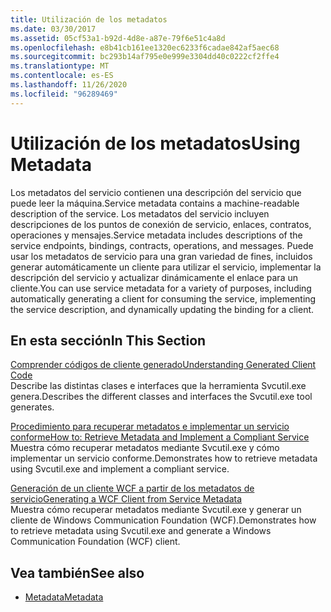 ```yaml
---
title: Utilización de los metadatos
ms.date: 03/30/2017
ms.assetid: 05cf53a1-b92d-4d8e-a87e-79f6e51c4a8d
ms.openlocfilehash: e8b41cb161ee1320ec6233f6cadae842af5aec68
ms.sourcegitcommit: bc293b14af795e0e999e3304dd40c0222cf2ffe4
ms.translationtype: MT
ms.contentlocale: es-ES
ms.lasthandoff: 11/26/2020
ms.locfileid: "96289469"
---
```

# <a name="using-metadata"></a><span data-ttu-id="3bff7-102">Utilización de los metadatos</span><span class="sxs-lookup"><span data-stu-id="3bff7-102">Using Metadata</span></span>

<span data-ttu-id="3bff7-103">Los metadatos del servicio contienen una descripción del servicio que puede leer la máquina.</span><span class="sxs-lookup"><span data-stu-id="3bff7-103">Service metadata contains a machine-readable description of the service.</span></span> <span data-ttu-id="3bff7-104">Los metadatos del servicio incluyen descripciones de los puntos de conexión de servicio, enlaces, contratos, operaciones y mensajes.</span><span class="sxs-lookup"><span data-stu-id="3bff7-104">Service metadata includes descriptions of the service endpoints, bindings, contracts, operations, and messages.</span></span> <span data-ttu-id="3bff7-105">Puede usar los metadatos de servicio para una gran variedad de fines, incluidos generar automáticamente un cliente para utilizar el servicio, implementar la descripción del servicio y actualizar dinámicamente el enlace para un cliente.</span><span class="sxs-lookup"><span data-stu-id="3bff7-105">You can use service metadata for a variety of purposes, including automatically generating a client for consuming the service, implementing the service description, and dynamically updating the binding for a client.</span></span>  
  
## <a name="in-this-section"></a><span data-ttu-id="3bff7-106">En esta sección</span><span class="sxs-lookup"><span data-stu-id="3bff7-106">In This Section</span></span>  

 [<span data-ttu-id="3bff7-107">Comprender códigos de cliente generado</span><span class="sxs-lookup"><span data-stu-id="3bff7-107">Understanding Generated Client Code</span></span>](understanding-generated-client-code.md)  
 <span data-ttu-id="3bff7-108">Describe las distintas clases e interfaces que la herramienta Svcutil.exe genera.</span><span class="sxs-lookup"><span data-stu-id="3bff7-108">Describes the different classes and interfaces the Svcutil.exe tool generates.</span></span>  
  
 [<span data-ttu-id="3bff7-109">Procedimiento para recuperar metadatos e implementar un servicio conforme</span><span class="sxs-lookup"><span data-stu-id="3bff7-109">How to: Retrieve Metadata and Implement a Compliant Service</span></span>](how-to-retrieve-metadata-and-implement-a-compliant-service.md)  
 <span data-ttu-id="3bff7-110">Muestra cómo recuperar metadatos mediante Svcutil.exe y cómo implementar un servicio conforme.</span><span class="sxs-lookup"><span data-stu-id="3bff7-110">Demonstrates how to retrieve metadata using Svcutil.exe and implement a compliant service.</span></span>  
  
 [<span data-ttu-id="3bff7-111">Generación de un cliente WCF a partir de los metadatos de servicio</span><span class="sxs-lookup"><span data-stu-id="3bff7-111">Generating a WCF Client from Service Metadata</span></span>](generating-a-wcf-client-from-service-metadata.md)  
 <span data-ttu-id="3bff7-112">Muestra cómo recuperar metadatos mediante Svcutil.exe y generar un cliente de Windows Communication Foundation (WCF).</span><span class="sxs-lookup"><span data-stu-id="3bff7-112">Demonstrates how to retrieve metadata using Svcutil.exe and generate a Windows Communication Foundation (WCF) client.</span></span>  
  
## <a name="see-also"></a><span data-ttu-id="3bff7-113">Vea también</span><span class="sxs-lookup"><span data-stu-id="3bff7-113">See also</span></span>

- [<span data-ttu-id="3bff7-114">Metadata</span><span class="sxs-lookup"><span data-stu-id="3bff7-114">Metadata</span></span>](metadata.md)
